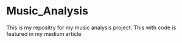 # Music_Analysis
This is my repositry for my music analysis project.
This with code is featured in my medium article 
